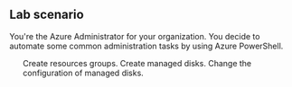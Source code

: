 <h2>Lab scenario</h2>
You're the Azure Administrator for your organization. You decide to automate some common administration tasks by using Azure PowerShell.
<ul>
Create resources groups.
Create managed disks.
Change the configuration of managed disks.
  </ul>

